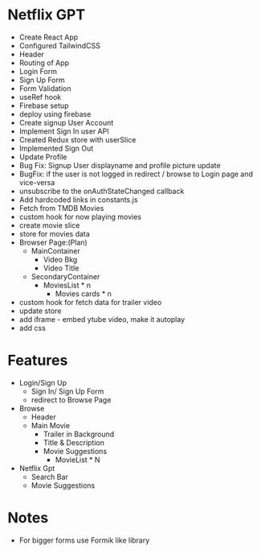 # Netflix GPT

- Create React App
- Configured TailwindCSS
- Header
- Routing of App
- Login Form
- Sign Up Form
- Form Validation
- useRef hook
- Firebase setup
- deploy using firebase
- Create signup User Account
- Implement Sign In user API
- Created Redux store with userSlice
- Implemented Sign Out
- Update Profile
- Bug Fix: Signup User displayname and profile picture update
- BugFix: if the user is not logged in redirect / browse to Login page and vice-versa
- unsubscribe to the onAuthStateChanged callback
- Add hardcoded links in constants.js
- Fetch from TMDB Movies
- custom hook for now playing movies
- create movie slice
- store for movies data
- Browser Page:(Plan)
  - MainContainer
    - Video Bkg
    - Video Title
  - SecondaryContainer
    - MoviesList \* n
      - Movies cards \* n
- custom hook for fetch data for trailer video
- update store
- add iframe - embed ytube video, make it autoplay
- add css

# Features

- Login/Sign Up
  - Sign In/ Sign Up Form
  - redirect to Browse Page
- Browse
  - Header
  - Main Movie
    - Trailer in Background
    - Title & Description
    - Movie Suggestions
      - MovieList \* N
- Netflix Gpt
  - Search Bar
  - Movie Suggestions

# Notes

- For bigger forms use Formik like library
